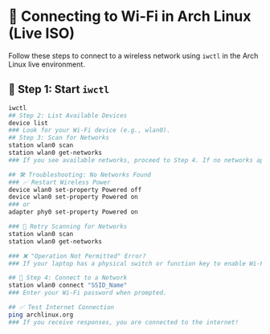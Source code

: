 # 📡 Connecting to Wi-Fi in Arch Linux (Live ISO)

Follow these steps to connect to a wireless network using `iwctl` in the Arch Linux live environment.

## 🔹 Step 1: Start `iwctl`
```sh
iwctl
## Step 2: List Available Devices
device list
### Look for your Wi-Fi device (e.g., wlan0).
## Step 3: Scan for Networks
station wlan0 scan
station wlan0 get-networks
### If you see available networks, proceed to Step 4. If no networks appear, troubleshoot below.

## 🛠 Troubleshooting: No Networks Found
### ✅ Restart Wireless Power
device wlan0 set-property Powered off
device wlan0 set-property Powered on
### or  
adapter phy0 set-property Powered on

### 🔄 Retry Scanning for Networks
station wlan0 scan
station wlan0 get-networks

### ❌ "Operation Not Permitted" Error?
### If your laptop has a physical switch or function key to enable Wi-Fi, ensure it is turned on.

## 🔹 Step 4: Connect to a Network
station wlan0 connect "SSID_Name"
### Enter your Wi-Fi password when prompted.

## ✅ Test Internet Connection
ping archlinux.org
### If you receive responses, you are connected to the internet!
